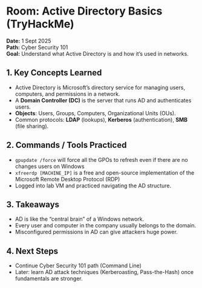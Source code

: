 # Room: Active Directory Basics (TryHackMe)

**Date:** 1 Sept 2025  
**Path:** Cyber Security 101  
**Goal:** Understand what Active Directory is and how it’s used in networks.  



## 1. Key Concepts Learned
- Active Directory is Microsoft’s directory service for managing users, computers, and permissions in a network.
- A **Domain Controller (DC)** is the server that runs AD and authenticates users.
- **Objects**: Users, Groups, Computers, Organizational Units (OUs).
- Common protocols: **LDAP** (lookups), **Kerberos** (authentication), **SMB** (file sharing).



## 2. Commands / Tools Practiced
- `gpupdate /force` will force all the GPOs to refresh even if there are no changes users on Windows
- `xfreerdp [MACHINE_IP]` is a free and open-source implementation of the Microsoft Remote Desktop Protocol (RDP)
- Logged into lab VM and practiced navigating the AD structure.



## 3. Takeaways
- AD is like the “central brain” of a Windows network.
- Every user and computer in the company usually belongs to the domain.
- Misconfigured permissions in AD can give attackers huge power.



## 4. Next Steps
- Continue Cyber Security 101 path (Command Line)
- Later: learn AD attack techniques (Kerberoasting, Pass-the-Hash) once fundamentals are stronger.
